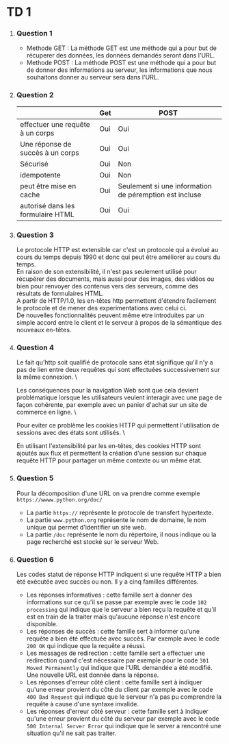 # TD 1

1. ### Question 1
   - Methode GET : La méthode GET est une méthode qui a pour but de récuperer des données, les données demandés seront dans l'URL.
   - Methode POST : La méthode POST est une méthode qui a pour but de donner des informations au serveur, les informations que nous souhaitons donner au serveur sera dans l'URL.
  
2. ### Question 2
   |                                  | Get | POST |
   |---|---|---|
   | effectuer une requête à un corps | Oui | Oui |
   | Une réponse de succès à un corps | Oui | Oui |
   | Sécurisé                         | Oui | Non |
   | idempotente                      | Oui | Non |
   | peut être mise en cache          | Oui | Seulement si une information de péremption est incluse |
   | autorisé dans les formulaire HTML| Oui | Oui |

3. ### Question 3
   Le protocole HTTP est extensible car c'est un protocole qui a évolué au cours du temps depuis 1990 et donc qui peut être améliorer au cours du temps. \
   En raison de son extensibilité, il n'est pas seulement utilisé pour récupérer des documents, mais aussi pour des images, des vidéos ou bien pour renvoyer des
contenus vers des serveurs, comme des résultats de formulaires HTML. \
   A partir de HTTP/1.0, les en-têtes http permettent d'étendre facilement le protocole et de mener des experimentations avec celui ci. \
   De nouvelles fonctionnalités peuvent même etre introduites par un simple accord entre le client et le serveur à propos de la sémantique des nouveaux en-têtes.
   
4. ### Question 4
   Le fait qu'http soit qualifié de protocole sans état signifique qu'il n'y a pas de lien entre deux requêtes qui sont effectuées successivement sur la même
connexion. \

   Les conséquences pour la navigation Web sont que cela devient problématique lorsque les utilisateurs veulent interagir avec une page de façon cohérente, par exemple avec un panier d'achat sur un site de commerce en ligne. \
   
   Pour eviter ce problème les cookies HTTP qui permettent l'utilisation de sessions avec des états sont utilisés. \
   
   En utilisant l'extensibilité par les en-têtes, des cookies HTTP sont ajoutés aux flux et permettent la création d'une session sur chaque requête HTTP pour partager un même contexte ou un même état.

5. ### Question 5
   Pour la décomposition d'une URL on va prendre comme exemple `https://wwww.python.org/doc/`
   - La partie `https://` représente le protocole de transfert hypertexte.
   - La partie `www.python.org` représente le nom de domaine, le nom unique qui permet d'identifier un site web.
   - La partie `/doc` représente le nom du répertoire, il nous indique ou la page recherché est stocké sur le serveur Web.

6. ### Question 6
   Les codes statut de réponse HTTP indiquent si une requête HTTP a bien été exécutée avec succès ou non. Il y a cinq familles différentes.
   - Les réponses informatives : cette famille sert à donner des informations sur ce qu'il se passe par exemple avec le code `102 processing` qui indique que le serveur a bien reçu la requête et qu'il est en train de la traiter mais qu'aucune réponse n'est encore disponible.
   - Les réponses de succès : cette famille sert à informer qu'une requête a bien été effectuée avec succès. Par exemple avec le code `200 OK` qui indique que la requête a réussi.
   - Les messages de redirection : cette famille sert a effectuer une redirection quand c'est nécessaire par exemple pour le code `301 Moved Permanently` qui indique que l'URL demandée a été modifié. Une nouvelle URL est donnée dans la réponse.
   - Les réponses d'erreur côté client : cette famille sert à indiquer qu'une erreur provient du côté du client par exemple avec le code `400 Bad Request` qui indique que le serveur n'a pas pu comprendre la requête à cause d'une syntaxe invalide.
   - Les réponses d'erreur côté serveur : cette famille sert à indiquer qu'une erreur provient du côté du serveur par exemple avec le code `500 Internal Server Error` qui indique que le server a rencontré une situation qu'il ne sait pas traiter.

